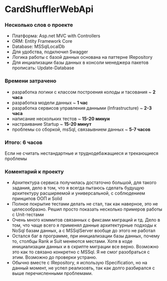 # CardShufflerWebApi
### Несколько слов о проекте
* Платформа: Asp.net MVC with Controllers
* ORM: Entity Framework Core
* Database: MSSqlLocalDb
* Для удобства, подключил Swagger
* Логика работы с базой данных основана на паттерне IRepository
* Для инциализации базы данных в консоли менеджера пакетов прописать: Update-Database

### Времени затрачено
* разработка логики с классом построения колоды и тасования ~ **2 часа**
* разработка модели данных ~ **1 час**
* разработка сервисов управления данными (Infrastructure) ~ **2-3 часа**
* написание нескольких тестов ~ **15-20 минуи**
* настраивание Startup ~ **15-20 минут**
* проблемы со сборкой, msSql, связаывнием данных ~ **5-7 часов**
### Итого: **6 часов**

Если не считать нестандартные и труднодебажащиеся и трекающиеся проблемы

### Коментарий к проекту
* Архитектура сервиса получилась достаточно большой, для такого задания, дело в том, что я всегда пытаюсь сделать будущую архитектуру расширяемой и универсальной,
с соблюдением принципов ООП и Solid
* Полное покрытие тестами делать не стал, так как наверное, это не целесообразно. Решил просто показать несколько примеров работы с Unit-тестами
* Очень много коммитов связанных с фиксами миграций и тд. Дело в том, что чаще всего я применял данные архитектурные подходы к NoSql базам данных, а с MSSqlServer 
вообще до этого не работал
* Остался баг в программе, при инициализации базы данных, почему то, столбцы Rank и Suit меняются местами. Хотя в коде инициализации данных и в скрипте 
миграции все верно. Возможно это как то связано конкретно с MSSql. Я не смог разобраться с этим. Возможно до проверки устраню.
* Обычно вместе с IRepository, я использую ISpecification, но на данный момент, не успел реализовть, так как долго разбирался с выше перечисленными проблемами.
